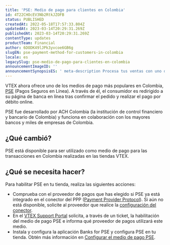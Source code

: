 ```yaml
---
title: 'PSE: Medio de pago para clientes en Colombia'
id: 4T22CHOcEV3Nb2RtkJZOFB
status: PUBLISHED
createdAt: 2022-05-18T17:57:33.804Z
updatedAt: 2023-03-14T20:29:31.269Z
publishedAt: 2023-03-14T20:29:31.269Z
contentType: updates
productTeam: Financial
author: 6DODK49lJPk3yvcoe6GB6g
slugEN: pse-payment-method-for-customers-in-colombia
locale: es
legacySlug: pse-medio-de-pago-para-clientes-en-colombia
announcementImageID: ''
announcementSynopsisES: ' meta-description Procesa tus ventas con uno de los medios de pago más conocidos en Colombia.'
---
```


VTEX ahora ofrece uno de los medios de pago más populares en Colombia, [PSE](https://www.pse.com.co/empresa) (Pagos Seguros en Línea). A través de él, el consumidor es redirigido a su página de banca en línea tras confirmar el pedido y realizar el pago por débito online.

PSE fue desarrollado por ACH Colombia (la institución de control financiero y bancario de Colombia) y funciona en colaboración con los mayores bancos y miles de empresas de Colombia.

## ¿Qué cambió?

PSE está disponible para ser utilizado como medio de pago para las transacciones en Colombia realizadas en las tiendas VTEX.

## ¿Qué se necesita hacer?

Para habilitar PSE en tu tienda, realiza las siguientes acciones:
- Comprueba con el proveedor de pagos que has elegido si PSE ya está integrado en el conector del PPP ([Payment Provider Protocol](https://help.vtex.com/es/tutorial/payment-provider-protocol--RdsT2spdq80MMwwOeEq0m)). Si aún no está disponible, solicite al proveedor que realice la [configuración del conector](https://developers.vtex.com/docs/guides/pse-payment-method).
- En el [VTEX Support Portal](https://help.vtex.com/support) solicita, a través de un ticket, la habilitación del medio de pago PSE e informa qué proveedor de pagos utilizará este medio.
- Instala y configura la aplicación Banks for PSE y configura PSE en tu tienda. Obtén más información en [Configurar el medio de pago PSE](https://help.vtex.com/es/tutorial/configurar-pago-con-pse--7dRChubn7TqdEyWrHQEQp6).

